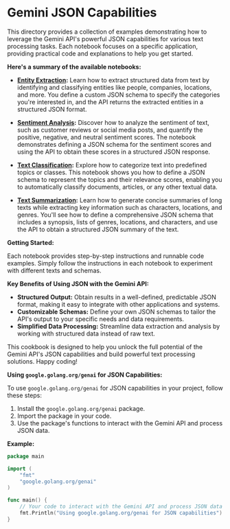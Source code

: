 # Gemini JSON Capabilities

This directory provides a collection of examples demonstrating how to leverage the Gemini API's powerful JSON capabilities for various text processing tasks. Each notebook focuses on a specific application, providing practical code and explanations to help you get started.

**Here's a summary of the available notebooks:**

*   **[Entity Extraction](./Entity_Extraction_JSON.ipynb):** Learn how to extract structured data from text by identifying and classifying entities like people, companies, locations, and more. You define a custom JSON schema to specify the categories you're interested in, and the API returns the extracted entities in a structured JSON format.

*   **[Sentiment Analysis](./Sentiment_Analysis.ipynb):** Discover how to analyze the sentiment of text, such as customer reviews or social media posts, and quantify the positive, negative, and neutral sentiment scores. The notebook demonstrates defining a JSON schema for the sentiment scores and using the API to obtain these scores in a structured JSON response.

*   **[Text Classification](./Text_Classification.ipynb):** Explore how to categorize text into predefined topics or classes. This notebook shows you how to define a JSON schema to represent the topics and their relevance scores, enabling you to automatically classify documents, articles, or any other textual data.

*   **[Text Summarization](./Text_Summarization.ipynb):** Learn how to generate concise summaries of long texts while extracting key information such as characters, locations, and genres. You'll see how to define a comprehensive JSON schema that includes a synopsis, lists of genres, locations, and characters, and use the API to obtain a structured JSON summary of the text.

**Getting Started:**

Each notebook provides step-by-step instructions and runnable code examples. Simply follow the instructions in each notebook to experiment with different texts and schemas.

**Key Benefits of Using JSON with the Gemini API:**

*   **Structured Output:** Obtain results in a well-defined, predictable JSON format, making it easy to integrate with other applications and systems.
*   **Customizable Schemas:** Define your own JSON schemas to tailor the API's output to your specific needs and data requirements.
*   **Simplified Data Processing:** Streamline data extraction and analysis by working with structured data instead of raw text.

This cookbook is designed to help you unlock the full potential of the Gemini API's JSON capabilities and build powerful text processing solutions. Happy coding!

**Using `google.golang.org/genai` for JSON Capabilities:**

To use `google.golang.org/genai` for JSON capabilities in your project, follow these steps:

1. Install the `google.golang.org/genai` package.
2. Import the package in your code.
3. Use the package's functions to interact with the Gemini API and process JSON data.

**Example:**

```go
package main

import (
    "fmt"
    "google.golang.org/genai"
)

func main() {
    // Your code to interact with the Gemini API and process JSON data
    fmt.Println("Using google.golang.org/genai for JSON capabilities")
}
```
